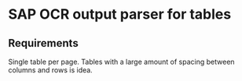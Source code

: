 # SAP OCR output parser for tables

## Requirements

Single table per page.
Tables with a large amount of spacing between columns and rows is idea.
